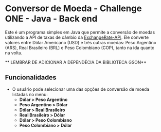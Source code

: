 # Conversor de Moeda - Challenge ONE - Java - Back end

Este é um programa simples em Java que permite a conversão de moedas utilizando a API de taxas de câmbio da [ExchangeRate-API](https://www.exchangerate-api.com/). 
Ele converte valores entre Dólar Americano (USD) e três outras moedas: Peso Argentino (ARS), Real Brasileiro (BRL) e Peso Colombiano (COP), tanto na ida quanto na volta.

** LEMBRAR DE ADICIONAR A DEPENDÊCIA DA BIBLIOTECA GSON**

## Funcionalidades

- O usuário pode selecionar uma das opções de conversão de moeda listadas no menu:
  - **Dólar > Peso Argentino**
  - **Peso Argentino > Dólar**
  - **Dólar > Real Brasileiro**
  - **Real Brasileiro > Dólar**
  - **Dólar > Peso Colombiano**
  - **Peso Colombiano > Dólar**

